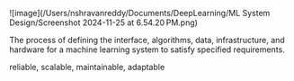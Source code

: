 ![image](/Users/nshravanreddy/Documents/DeepLearning/ML System Design/Screenshot 2024-11-25 at 6.54.20 PM.png)

The process of defining the interface, algorithms, data, infrastructure, and hardware for a machine learning system to satisfy specified requirements.

reliable, scalable, maintainable, adaptable
